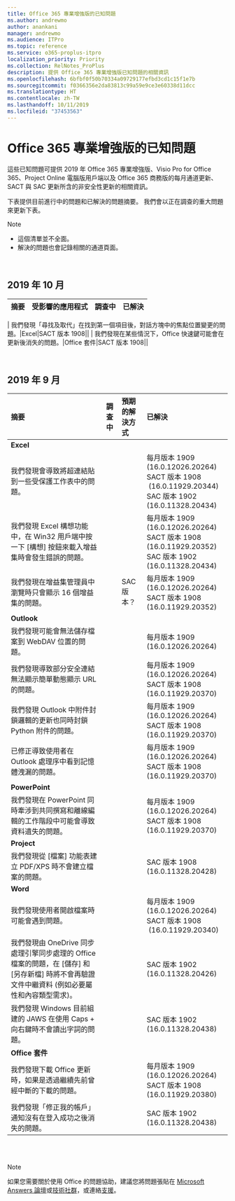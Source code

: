 ```yaml
---
title: Office 365 專業增強版的已知問題
ms.author: andrewmo
author: anankani
manager: andrewmo
ms.audience: ITPro
ms.topic: reference
ms.service: o365-proplus-itpro
localization_priority: Priority
ms.collection: RelNotes_ProPlus
description: 提供 Office 365 專業增強版已知問題的相關資訊
ms.openlocfilehash: 6bfbf0f50b70334a09729177efbd3cd1c15f1e7b
ms.sourcegitcommit: f0366356e2da83813c99a59e9ce3e60338d11dcc
ms.translationtype: HT
ms.contentlocale: zh-TW
ms.lasthandoff: 10/11/2019
ms.locfileid: "37453563"
---
```

# <a name="office-365-proplus-known-issues"></a>Office 365 專業增強版的已知問題

這些已知問題可提供 2019 年 Office 365 專業增強版、Visio Pro for Office 365、Project Online 電腦版用戶端以及 Office 365 商務版的每月通道更新、SACT 與 SAC 更新所含的非安全性更新的相關資訊。

下表提供目前進行中的問題和已解決的問題摘要。  我們會以正在調查的重大問題來更新下表。

 > [!NOTE]
 >- 這個清單並不全面。
 >- 解決的問題也會記錄相關的通道頁面。

<br>

## <a name="october-2019"></a>2019 年 10 月

|摘要|受影響的應用程式|調查中|已解決|
|:-------------------------------------------------------------------------------------|:------------|:---------------------|:---------------------|
|
我們發現「尋找及取代」在找到第一個項目後，對話方塊中的焦點位置變更的問題。|Excel|SACT 版本 1908||
|
我們發現在某些情況下，Office 快速鍵可能會在更新後消失的問題。|Office 套件|SACT 版本 1908||

<br>

## <a name="september-2019"></a>2019 年 9 月

|摘要|調查中|預期的解決方式|已解決|
|:-------------------------------------------------------------------------------------|:------------|:---------------------|:---------------------|
|**Excel**
我們發現會導致將超連結貼到一些受保護工作表中的問題。|||每月版本 1909 <br> (16.0.12026.20264) <br> SACT 版本 1908 <br> (16.0.11929.20344) <br> SAC 版本 1902 <br> (16.0.11328.20434)|
我們發現 Excel 構想功能中，在 Win32 用戶端中按一下 [構想] 按鈕來載入增益集時會發生錯誤的問題。|||每月版本 1909 <br> (16.0.12026.20264) <br> SACT 版本 1908<br>(16.0.11929.20352) <br> SAC 版本 1902 <br>(16.0.11328.20434)|
我們發現在增益集管理員中瀏覽時只會顯示 16 個增益集的問題。||SAC 版本？|每月版本 1909 <br> (16.0.12026.20264) <br> SACT 版本 1908<br>(16.0.11929.20352)|
|**Outlook**
我們發現可能會無法儲存檔案到 WebDAV 位置的問題。|||每月版本 1909 <br> (16.0.12026.20264)|
我們發現導致部分安全連結無法顯示簡單動態顯示 URL 的問題。|||每月版本 1909 <br> (16.0.12026.20264)<br> SACT 版本 1908<br>(16.0.11929.20370)|
我們發現 Outlook 中附件封鎖邏輯的更新也同時封鎖 Python 附件的問題。|||每月版本 1909 <br> (16.0.12026.20264)<br> SACT 版本 1908<br>(16.0.11929.20370)||
已修正導致使用者在 Outlook 處理序中看到記憶體洩漏的問題。|||每月版本 1909 <br> (16.0.12026.20264)<br> SACT 版本 1908<br>(16.0.11929.20370)||
|**PowerPoint**
我們發現在 PowerPoint 同時牽涉到共同撰寫和離線編輯的工作階段中可能會導致資料遺失的問題。|||每月版本 1909 <br> (16.0.12026.20264) <br> SACT 版本 1908<br>(16.0.11929.20370)||
|**Project**
我們發現從 [檔案] 功能表建立 PDF/XPS 時不會建立檔案的問題。 |||SAC 版本 1908<br>(16.0.11328.20428)|
|**Word**
我們發現使用者開啟檔案時可能會遇到問題。|||每月版本 1909 <br> (16.0.12026.20264) <br> SACT 版本 1908 <br> (16.0.11929.20340)||
我們發現由 OneDrive 同步處理引擎同步處理的 Office 檔案的問題，在 [儲存] 和 [另存新檔] 時將不會再驗證文件中繼資料 (例如必要屬性和內容類型需求)。|||SAC 版本 1902 <br> (16.0.11328.20426)|
我們發現 Windows 目前組建的 JAWS 在使用 Caps + 向右鍵時不會讀出字詞的問題。|||SAC 版本 1902 <br> (16.0.11328.20438)|
|**Office 套件**
我們發現下載 Office 更新時，如果是透過繼續先前曾經中斷的下載的問題。 ||| 每月版本 1909 <br> (16.0.12026.20264) <br> SACT 版本 1908<br> (16.0.11929.20380)|
我們發現「修正我的帳戶」通知沒有在登入成功之後消失的問題。|||SAC 版本 1902 (16.0.11328.20438)|

<br>
<br>

> [!NOTE]
> 如果您需要關於使用 Office 的問題協助，建議您將問題張貼在 [Microsoft Answers 論壇](https://answers.microsoft.com/)或[技術社群](https://techcommunity.microsoft.com/)，或連絡[支援](https://support.microsoft.com/contactus)。
